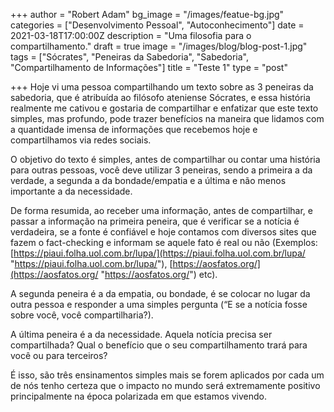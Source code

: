 +++
author = "Robert Adam"
bg_image = "/images/featue-bg.jpg"
categories = ["Desenvolvimento Pessoal", "Autoconhecimento"]
date = 2021-03-18T17:00:00Z
description = "Uma filosofia para o compartilhamento."
draft = true
image = "/images/blog/blog-post-1.jpg"
tags = ["Sócrates", "Peneiras da Sabedoria", "Sabedoria", "Compartilhamento de Informações"]
title = "Teste 1"
type = "post"

+++
Hoje vi uma pessoa compartilhando um texto sobre as 3 peneiras da sabedoria, que é atribuída ao filósofo ateniense Sócrates, e essa história realmente me cativou e gostaria de compartilhar e enfatizar que este texto simples, mas profundo, pode trazer benefícios na maneira que lidamos com a quantidade imensa de informações que recebemos hoje e compartilhamos via redes sociais.

O objetivo do texto é simples, antes de compartilhar ou contar uma história para outras pessoas, você deve utilizar 3 peneiras, sendo a primeira a da verdade, a segunda a da bondade/empatia e a última e não menos importante a da necessidade.

De forma resumida, ao receber uma informação, antes de compartilhar, e passar a informação na primeira peneira, que é verificar se a notícia é verdadeira, se a fonte é confiável e hoje contamos com diversos sites que fazem o fact-checking e informam se aquele fato é real ou não (Exemplos: [https://piaui.folha.uol.com.br/lupa/](https://piaui.folha.uol.com.br/lupa/ "https://piaui.folha.uol.com.br/lupa/"), [https://aosfatos.org/](https://aosfatos.org/ "https://aosfatos.org/") etc).

A segunda peneira é a da empatia, ou bondade, é se colocar no lugar da outra pessoa e responder a uma simples pergunta (“E se a notícia fosse sobre você, você compartilharia?).

A última peneira é a da necessidade. Aquela notícia precisa ser compartilhada? Qual o benefício que o seu compartilhamento trará para você ou para terceiros?

É isso, são três ensinamentos simples mais se forem aplicados por cada um de nós tenho certeza que o impacto no mundo será extremamente positivo principalmente na época polarizada em que estamos vivendo.